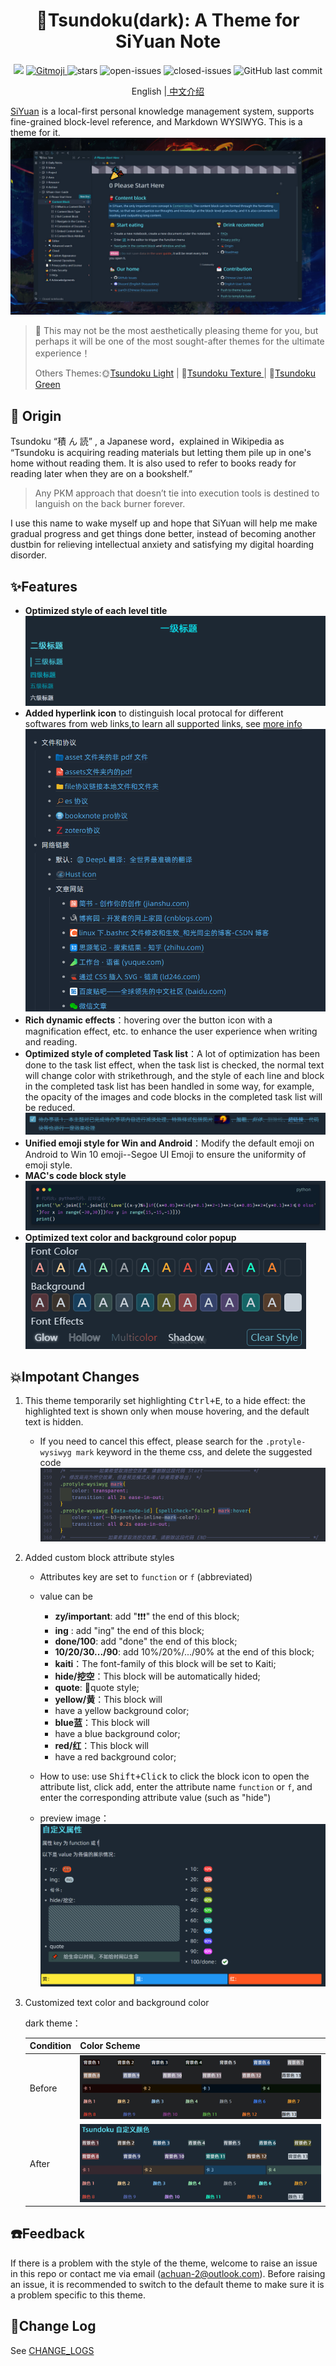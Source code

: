 <h1 align="center">🌙Tsundoku(dark): A Theme for SiYuan Note</h1>

<p align="center">          
           <a title="Hits" target="_blank" href="https://github.com/Achuan-2/siyuan-themes-tsundoku"><img src="https://hits.b3log.org/Achuan-2/siyuan-themes-tsundoku.svg" ></a>
            <a href="https://gitmoji.dev">
             <img src="https://img.shields.io/badge/gitmoji-%20😜%20😍-FFDD67.svg?style=flat-square" alt="Gitmoji">
           </a>
           <a href="https://github.com/Achuan-2/siyuan-themes-tsundoku/releases">
                      <https://img.shields.io/github/release/Achuan-2/siyuan-themes-tsundoku.svg" alt="Release">
           </a>
           <img src="https://img.shields.io/github/stars/Achuan-2/siyuan-themes-tsundoku" alt="stars">
           <img src="https://img.shields.io/github/issues-raw/Achuan-2/siyuan-themes-tsundoku" alt="open-issues">
           <img src="https://img.shields.io/github/issues-closed-raw/Achuan-2/siyuan-themes-tsundoku" alt="closed-issues">
          <img src="https://img.shields.io/github/last-commit/Achuan-2/siyuan-themes-tsundoku" alt="GitHub last commit">
</p>

<p align="center">English |<a href="https://www.yuque.com/achuan-2/siyuan/fqew9h"> 中文介绍</a></p>

[SiYuan](https://github.com/siyuan-note/siyuan) is a local-first personal knowledge management system, supports fine-grained block-level reference, and Markdown WYSIWYG. This is a theme for it.  
![preview](preview.png)

> 🎠 This may not be the most aesthetically pleasing theme for you, but perhaps it will be one of the most sought-after themes for the ultimate experience！
> 
> Others Themes:🌞[Tsundoku Light](https://github.com/Achuan-2/siyuan-themes-tsundoku-light) | 🧇[Tsundoku Texture ](https://github.com/Achuan-2/siyuan-themes-tsundoku-texture) | 🥗[Tsundoku Green](https://github.com/Achuan-2/siyuan-themes-tsundoku-green)


## 💌 Origin

Tsundoku “積 ん 読” , a Japanese word，explained in Wikipedia as “Tsundoku is acquiring reading materials but letting them pile up in one's home without reading them. It is also used to refer to books ready for reading later when they are on a bookshelf.”

> Any PKM approach that doesn’t tie into execution tools is destined to languish on the back burner forever.

I use this name to wake myself up and hope that SiYuan will help me make gradual progress and  get things done better, instead of becoming another dustbin for relieving intellectual anxiety and satisfying my digital hoarding disorder.


## ✨Features

* **Optimized  style of each level title**
![](assets/Readme_2021-09-27-17-23-05.png)
* **Added hyperlink icon**  to distinguish local protocal for different softwares from web links,to learn all supported links, see [more info](https://www.yuque.com/achuan-2/siyuan/gar358)  
![](assets/Readme_2021-09-27-17-22-00.png)
* **Rich dynamic effects**：hovering over the button icon with a magnification effect, etc. to enhance the user experience when writing and reading.
* **Optimized style of completed Task list**：A lot of optimization has been done to the task list effect, when the task list is checked, the normal text will change color with strikethrough, and the style of each line and block in the completed task list has been handled in some way, for example, the opacity of the images and code blocks in the completed task list will be reduced.
![](assets/Readme_2021-09-27-17-22-51.png)
* **Unified emoji style for Win and Android**：Modify the default emoji on Android to Win 10 emoji--Segoe UI Emoji to ensure the uniformity of emoji style.
* **MAC's code block style** 
![](assets/Readme_2021-09-27-17-22-22.png)
* **Optimized  text color and background color popup**  
![](assets/Readme_2021-09-17-09-57-38.png)



## 💥Impotant Changes

1. This theme temporarily set highlighting <kbd>Ctrl+E</kbd>, to a hide effect: the highlighted text is shown only when mouse hovering, and the default text is hidden.

   * If you need to cancel this effect, please search for the `.protyle-wysiwyg mark` keyword in the theme css, and delete the suggested code 
   ![](assets/Readme_2021-09-27-17-21-43.png)
2. Added custom block attribute styles

   * Attributes key are set to `function` or `f` (abbreviated)
   * value can be

     * **zy/important**: add "❗❗❗" the end of this block;
     * **ing** : add "ing" the end of this block;
     * **done/100**: add "done" the end of this block;
     * **10/20/30.../90**: add 10%/20%/.../90% at the end of this block;
     * **kaiti**：The font-family of this block will be set to Kaiti;
     * **hide/挖空**：This block will be automatically hided;
     * **quote**: 📌quote style;
     * **yellow/黄**：This block will
     *  have a yellow background color;
     * **blue蓝**：This block will
     *  have a blue background color;
     * **red/红**：This block will
     *  have a  red background color;
   * How to use:  use <kbd>Shift+Click</kbd> to  click the block icon to open the attribute list, click <kbd>add</kbd >, enter the attribute name  `function` or `f`, and enter the corresponding attribute value (such as "hide")
   * preview image：![](assets/Readme_2021-09-17-10-04-05.png)
3.  Customized text color and background color

      dark theme：

      | Condition   | Color Scheme                                                                                        |
      | ------ | ----------------------------------------------------------------------------------------------- |
      | Before |![](assets/Readme_2021-09-27-17-23-37.png) |
      | After |![](assets/Readme_2021-09-27-17-23-47.png) |


## ☎️Feedback


If there is a problem with the style of the theme, welcome to raise an issue in this repo or contact me via email (achuan-2@outlook.com). Before raising an issue, it is recommended to switch to the default theme to make sure it is a problem specific to this theme.

## 🚀Change Log

See [CHANGE_LOGS](CHANGE_LOGS.md)